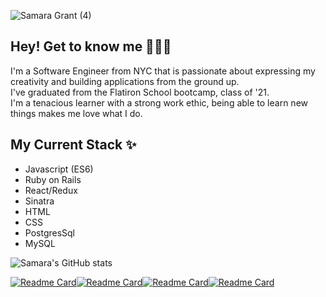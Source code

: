 ![Samara Grant (4)](https://user-images.githubusercontent.com/64047870/132391708-5911192a-797f-4855-ae16-f49b3d0454ad.png)

<p align="center">

<h2> Hey! Get to know me 🥳🙌🏼 </h2>
I'm a Software Engineer from NYC that is passionate about expressing my creativity and building applications from the ground up. <br>
I've graduated from the Flatiron School bootcamp, class of '21. <br>
I'm a tenacious learner with a strong work ethic, being able to learn new things makes me love what I do.  

<h2> My Current Stack ✨</h2>
<ul>
  <li>Javascript (ES6)</li>
  <li>Ruby on Rails</li>
  <li>React/Redux</li>
  <li>Sinatra</li>
  <li>HTML</li>
  <li>CSS</li>
  <li>PostgresSql</li>
  <li>MySQL</li>
 </ul>
  
 ![Samara's GitHub stats](https://github-readme-stats.vercel.app/api?username=samaracodes&theme=bear&show_icons=true)
 
 [![Readme Card](https://github-readme-stats.vercel.app/api/pin/?username=samaracodes&repo=bloom-delivery-frontend&theme=bear&show_icons=true)](https://github.com/samaracodes/bloom-devliery-frontend)[![Readme Card](https://github-readme-stats.vercel.app/api/pin/?username=samaracodes&repo=autoswift_frontend&theme=bear&show_icons=true)](https://github.com/samaracodes/autoswift_frontend)[![Readme Card](https://github-readme-stats.vercel.app/api/pin/?username=samaracodes&repo=sinatra-dream-space-proj&theme=bear&show_icons=true)](https://github.com/samaracodes/sinatra-dream-space-proj)[![Readme Card](https://github-readme-stats.vercel.app/api/pin/?username=samaracodes&repo=table_critique&theme=bear&show_icons=true)](https://github.com/samaracodes/table_critique)


</p>

<!--
**samaracodes/samaracodes** is a ✨ _special_ ✨ repository because its `README.md` (this file) appears on your GitHub profile.

Here are some ideas to get you started:

- 🔭 I’m currently working on ...
- 🌱 I’m currently learning ...
- 👯 I’m looking to collaborate on ...
- 🤔 I’m looking for help with ...
- 💬 Ask me about ...
- 📫 How to reach me: ...
- 😄 Pronouns: ...
- ⚡ Fun fact: ...
-->


